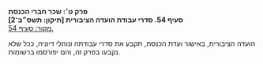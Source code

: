 **פרק ט׳: שכר חברי הכנסת**  
**סעיף 54. סדרי עבודת הועדה הציבורית [תיקון: תשס״ב־2]**  
[מקור: סעיף 54. ](https://he.wikisource.org/wiki/חוק_הכנסת#סעיף_54)  

 הועדה הציבורית, באישור ועדת הכנסת, תקבע את סדרי עבודתה ונוהלי דיוניה, ככל שלא נקבעו בפרק זה, והם יפורסמו ברשומות. 